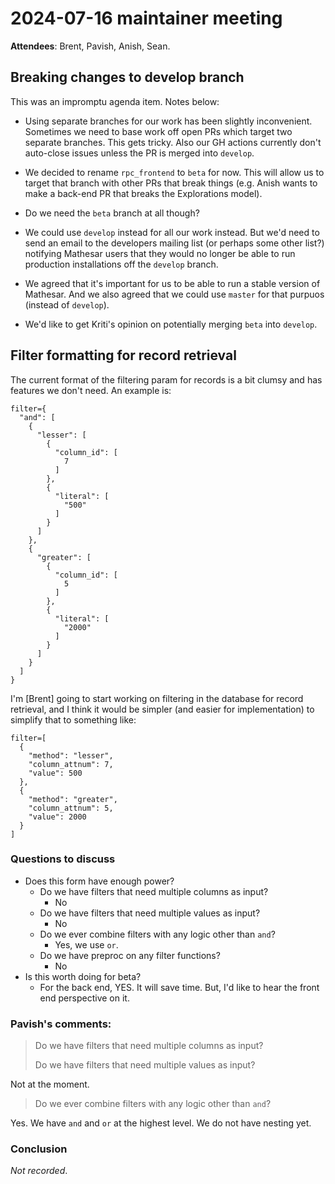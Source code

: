 # 2024-07-16 maintainer meeting
 
 **Attendees**: Brent, Pavish, Anish, Sean.
 
## Breaking changes to develop branch

This was an impromptu agenda item. Notes below:

- Using separate branches for our work has been slightly inconvenient. Sometimes we need to base work off open PRs which target two separate branches. This gets tricky. Also our GH actions currently don't auto-close issues unless the PR is merged into `develop`.

- We decided to rename `rpc_frontend` to `beta` for now. This will allow us to target that branch with other PRs that break things (e.g. Anish wants to make a back-end PR that breaks the Explorations model).

- Do we need the `beta` branch at all though?

- We could use `develop` instead for all our work instead. But we'd need to send an email to the developers mailing list (or perhaps some other list?) notifying Mathesar users that they would no longer be able to run production installations off the `develop` branch.

- We agreed that it's important for us to be able to run a stable version of Mathesar. And we also agreed that we could use `master` for that purpuos (instead of `develop`).

- We'd like to get Kriti's opinion on potentially merging `beta` into `develop`.

## Filter formatting for record retrieval

The current format of the filtering param for records is a bit clumsy and has features we don't need. An example is:
```
filter={
  "and": [
    {
      "lesser": [
        {
          "column_id": [
            7
          ]
        },
        {
          "literal": [
            "500"
          ]
        }
      ]
    },
    {
      "greater": [
        {
          "column_id": [
            5
          ]
        },
        {
          "literal": [
            "2000"
          ]
        }
      ]
    }
  ]
}
```
I'm [Brent] going to start working on filtering in the database for record retrieval, and I think it would be simpler (and easier for implementation) to simplify that to something like:
```
filter=[
  {
    "method": "lesser",
    "column_attnum": 7,
    "value": 500
  },
  {
    "method": "greater",
    "column_attnum": 5,
    "value": 2000
  }
]
```

### Questions to discuss
* Does this form have enough power?
    * Do we have filters that need multiple columns as input?
        * No
    * Do we have filters that need multiple values as input?
        * No
    * Do we ever combine filters with any logic other than `and`?
        * Yes, we use `or`.
    * Do we have preproc on any filter functions?
        * No
* Is this worth doing for beta?
    * For the back end, YES. It will save time. But, I'd like to hear the front end perspective on it.

### Pavish's comments:
> Do we have filters that need multiple columns as input?
>
> Do we have filters that need multiple values as input?

Not at the moment.

> Do we ever combine filters with any logic other than `and`?

Yes. We have `and` and `or` at the highest level. We do not have nesting yet.

### Conclusion
*Not recorded*.
